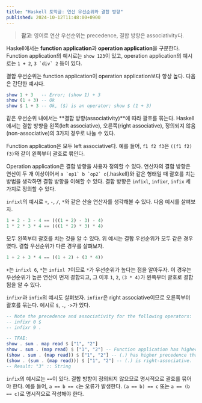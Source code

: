 ```yaml
---
title: "Haskell 토막글: 연산 우선순위와 결합 방향"
published: 2024-10-12T11:48:00+0900
---
```


> **참고**: 영어로 연산 우선순위는 precedence, 결합 방향은 associativity다.

Haskell에서는 **function application**과 **operation application**을 구분한다.
Function application의 예시로는 `show 123`이 있고, operation application의
예시로는 `1 + 2`, ``3 `div` 2`` 등이 있다.

결합 우선순위는 function application이 operation application보다 항상 높다.
다음은 간단한 예시다.

```haskell
show 1 + 3   -- Error; (show 1) + 3
show (1 + 3) -- Ok
show $ 1 + 3 -- Ok, ($) is an operator; show $ (1 + 3)
```

같은 우선순위 내에서는 **결합 방향(associativity)**에 따라 괄호를 묶는다.
Haskell에서는 결합 방향을 왼쪽(left associative), 오른쪽(right associative),
정의되지 않음(non-associative)의 3가지 경우로 나눌 수 있다.

Function application은 모두 left associative다. 예를 들어, `f1 f2 f3`은
`((f1 f2) f3)`와 같이 왼쪽부터 괄호로 묶인다.

Operation application은 결합 방향을 사용자 정의할 수 있다. 연산자의 결합 방향은
연산이 두 개 이상이어서 ``a `op1` b `op2` c``{.haskell}와 같은 형태일 때 괄호를
치는 방법을 생각하면 결합 방향을 이해할 수 있다. 결합 방향은 `infixl`,
`infixr`, `infix` 세 가지로 정의할 수 있다.

`infixl`의 예시로 `+`, `-`, `/`, `*`와 같은 산술 연산자를 생각해볼 수 있다.
다음 예시를 살펴보자.

```haskell
1 + 2 - 3 - 4 == (((1 + 2) - 3) - 4)
1 * 2 * 3 * 4 == (((1 * 2) * 3) * 4)
```

모두 왼쪽부터 괄호를 치는 것을 알 수 있다. 위 예시는 결합 우선순위가 모두 같은
경우였다. 결합 우선순위가 다른 경우를 살펴보자.

```haskell
1 + 2 + 3 * 4 == ((1 + 2) + (3 * 4))
```

`+`는 `infixl 6`, `*`는 `infixl 7`이므로 `*`가 우선순위가 높다는 점을
알아두자. 이 경우는 우선순위가 높은 연산이 먼저 결합되고, 그 이후 `1`, `2`,
`(3 * 4)`가 왼쪽부터 괄호로 결합됨을 알 수 있다.

`infixr`과 `infix`의 예시도 살펴보자. `infixr`은 right associative이므로
오른쪽부터 괄호를 묶는다. 예시로 `$`, `.`, `->`가 있다.

```haskell
-- Note the precedence and associativity for the following operators:
-- infixr 0 $
-- infixr 9 .

-- TFAE:
show . sum . map read $ ["1", "2"]
show . sum . (map read) $ ["1", "2"] -- Function application has higher precedence.
(show . sum . (map read)) $ ["1", "2"] -- (.) has higher precedence than ($).
(show . (sum . (map read))) $ ["1", "2"] -- (.) is right-associative.
-- Result: "3" :: String
```

`infix`의 예시로는 `==`이 있다. 결합 방향이 정의되지 않으므로 명시적으로 괄호를
묶어야 한다. 예를 들어, `a == b == c`는 오류가 발생한다. `(a == b) == c` 또는
`a == (b == c)`로 명시적으로 작성해야 한다.
